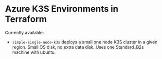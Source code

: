 # Azure K3S Environments in Terraform

Currently available:

- `simple-single-node-k3s` deploys a small one node K3S cluster in a given region. Small OS disk, no extra data disk. Uses one Standard_B2s machine with ubuntu.